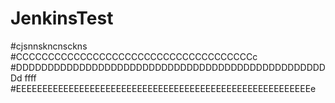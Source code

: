# JenkinsTest
#cjsnnskncnsckns
#CCCCCCCCCCCCCCCCCCCCCCCCCCCCCCCCCCCCCc
#DDDDDDDDDDDDDDDDDDDDDDDDDDDDDDDDDDDDDDDDDDDDDDDDDDd
ffff
#EEEEEEEEEEEEEEEEEEEEEEEEEEEEEEEEEEEEEEEEEEEEEEEEEEEEEEEEe
